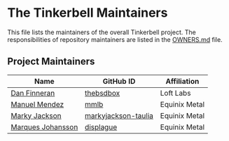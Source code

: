 # The Tinkerbell Maintainers

This file lists the maintainers of the overall Tinkerbell project. The responsibilities of repository maintainers are listed in the [OWNERS.md](OWNERS.md) file.

## Project Maintainers

| Name | GitHub ID | Affiliation |
| ---- | --------- | ----------- |
| [Dan Finneran](mailto:daniel.finneran@gmail.com) | [thebsdbox](https://github.com/thebsdbox) | Loft Labs |
| [Manuel Mendez](mailto:mmendez@equinix.com) | [mmlb](https://github.com/mmlb) | Equinix Metal |
| [Marky Jackson](mailto:majackson@equinix.com) | [markyjackson-taulia](https://github.com/markyjackson-taulia) | Equinix Metal |
| [Marques Johansson](mailto:mjohansson@equinix.com) | [displague](https://github.com/displague) | Equinix Metal |
